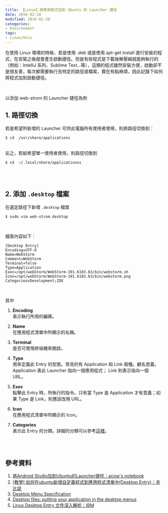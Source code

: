 ```yaml
---
title: 【Linux】將應用程式加到 Ubuntu 的 Launcher 捷徑
date: 2016-02-20
modified: 2016-02-20
categories:
- Environment
tags:
- Linux/Unix 
--- 
```


在使用 Linux 環境的時候，若是使用 .deb 或是使用 apt-get install 進行安裝的程式，在安裝之後就會產生啟動捷徑。但是有些程式是下載後解壓縮就能夠執行的（例如：IntelliJ 系列、Sublime Text...等），這類的程式雖然安裝方便，啟動卻不是很友善，每次都需要執行去特定的路徑或檔案，實在有點麻煩，因此記錄下如何將程式加到啟動捷徑。
<!--more-->
<br> 

以添加 web-strom 的 Launcher 捷徑為例


## 1. 路徑切換

若是希望所新增的 Launcher 可供此電腦所有使用者使用，則將路徑切換到：
```shell
$ cd  /usr/share/applications
```

<br> 反之，若紙希望單一使用者使用，則路徑切換到
```shell
$ cd  ~/.local/share/applicationss
```
<br><br>

## 2. 添加 `.desktop` 檔案

在選定路徑下新增 `.desktop` 檔案
```shell
$ sudo vim web-strom.desktop
```
<br>

檔案內容如下：
```
[Desktop Entry]
Encoding=UTF-8
Name=WebStorm
Comment=WebStorm
Terminal=false
Type=Application
Exec=/opt/webStorm/WebStorm-191.6183.63/bin/webstorm.sh
Icon=/opt/webStorm/WebStorm-191.6183.63/bin/webstorm.png
Categories=Development;IDE
```
<br>

其中

1. **Encoding**  
    表示執行所用的編碼。
    
2. **Name**  
    在應用程式清單中所顯示的名稱。
    
3. **Terminal**  
    是否可使用終端機來開啟。
    
4. **Type**  
    用來定義此 Entry 的型態。常見的有 Application 和 Link 兩種。顧名思義， Application 表此 Launcher 指向一個應用程式； Link 則表示指向一個 URL。   

5. **Exec**  
    點擊此 Entry 時，所執行的指令。只有當 Type 是 Application 才有意義；如果 Type 是 Link，則應該改用 URL。
    
4. **Icon**  
    在應用程式清單中所顯示的 Icon。

5. **Categories**  
    表示此 Entry 的分類。詳細的分類可以參考[這裡](https://specifications.freedesktop.org/menu-spec/menu-spec-1.0.html#category-registry)。



<br><br> 

## 參考資料 
1. [將Android Studio加到Ubuntu的Launcher捷徑｜acow's notebook](http://acow.github.io/blog/2013/06/27/jiang-android-studiojia-dao-launcher-jie-jing/)
2. [[教學] 如何在ubuntu新增自定義程式到應用程式清單中(Desktop Entry)｜辛比誌](https://xenby.com/b/167-%E6%95%99%E5%AD%B8-%E5%A6%82%E4%BD%95%E5%9C%A8ubuntu%E6%96%B0%E5%A2%9E%E8%87%AA%E5%AE%9A%E7%BE%A9%E7%A8%8B%E5%BC%8F%E5%88%B0%E6%87%89%E7%94%A8%E7%A8%8B%E5%BC%8F%E6%B8%85%E5%96%AE%E4%B8%ADdesktop-en)
3. [Desktop Menu Specification](https://specifications.freedesktop.org/menu-spec/menu-spec-1.0.html#category-registry)
4. [Desktop files: putting your application in the desktop menus](https://developer.gnome.org/integration-guide/stable/desktop-files.html.en)
5. [Linux Desktop Entry 文件深入解析｜IBM](https://www.ibm.com/developerworks/cn/linux/l-cn-dtef/index.html)


